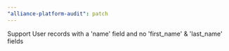 ```yaml
---
"alliance-platform-audit": patch
---
```


Support User records with a 'name' field and no 'first_name' & 'last_name' fields
